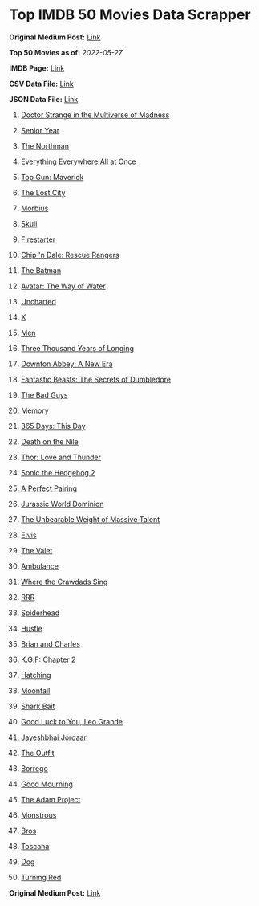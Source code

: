 # Top IMDB 50 Movies Data Scrapper

**Original Medium Post:** [Link](https://medium.com/@nishantsahoo/which-movie-should-i-watch-5c83a3c0f5b1) 

**Top 50 Movies as of:** _2022-05-27_

**IMDB Page:** [Link](http://www.imdb.com/search/title?release_date=2022,2022&title_type=feature)

**CSV Data File:** [Link](/Data/data.csv)

**JSON Data File:** [Link](/Data/data.json)

1. [Doctor Strange in the Multiverse of Madness](https://www.imdb.com/title/tt9419884/?ref_=adv_li_tt)

2. [Senior Year](https://www.imdb.com/title/tt5315212/?ref_=adv_li_tt)

3. [The Northman](https://www.imdb.com/title/tt11138512/?ref_=adv_li_tt)

4. [Everything Everywhere All at Once](https://www.imdb.com/title/tt6710474/?ref_=adv_li_tt)

5. [Top Gun: Maverick](https://www.imdb.com/title/tt1745960/?ref_=adv_li_tt)

6. [The Lost City](https://www.imdb.com/title/tt13320622/?ref_=adv_li_tt)

7. [Morbius](https://www.imdb.com/title/tt5108870/?ref_=adv_li_tt)

8. [Skull](https://www.imdb.com/title/tt11866324/?ref_=adv_li_tt)

9. [Firestarter](https://www.imdb.com/title/tt1798632/?ref_=adv_li_tt)

10. [Chip 'n Dale: Rescue Rangers](https://www.imdb.com/title/tt3513500/?ref_=adv_li_tt)

11. [The Batman](https://www.imdb.com/title/tt1877830/?ref_=adv_li_tt)

12. [Avatar: The Way of Water](https://www.imdb.com/title/tt1630029/?ref_=adv_li_tt)

13. [Uncharted](https://www.imdb.com/title/tt1464335/?ref_=adv_li_tt)

14. [X](https://www.imdb.com/title/tt13560574/?ref_=adv_li_tt)

15. [Men](https://www.imdb.com/title/tt13841850/?ref_=adv_li_tt)

16. [Three Thousand Years of Longing](https://www.imdb.com/title/tt9198364/?ref_=adv_li_tt)

17. [Downton Abbey: A New Era](https://www.imdb.com/title/tt11703710/?ref_=adv_li_tt)

18. [Fantastic Beasts: The Secrets of Dumbledore](https://www.imdb.com/title/tt4123432/?ref_=adv_li_tt)

19. [The Bad Guys](https://www.imdb.com/title/tt8115900/?ref_=adv_li_tt)

20. [Memory](https://www.imdb.com/title/tt11827628/?ref_=adv_li_tt)

21. [365 Days: This Day](https://www.imdb.com/title/tt12996154/?ref_=adv_li_tt)

22. [Death on the Nile](https://www.imdb.com/title/tt7657566/?ref_=adv_li_tt)

23. [Thor: Love and Thunder](https://www.imdb.com/title/tt10648342/?ref_=adv_li_tt)

24. [Sonic the Hedgehog 2](https://www.imdb.com/title/tt12412888/?ref_=adv_li_tt)

25. [A Perfect Pairing](https://www.imdb.com/title/tt15215512/?ref_=adv_li_tt)

26. [Jurassic World Dominion](https://www.imdb.com/title/tt8041270/?ref_=adv_li_tt)

27. [The Unbearable Weight of Massive Talent](https://www.imdb.com/title/tt11291274/?ref_=adv_li_tt)

28. [Elvis](https://www.imdb.com/title/tt3704428/?ref_=adv_li_tt)

29. [The Valet](https://www.imdb.com/title/tt4081630/?ref_=adv_li_tt)

30. [Ambulance](https://www.imdb.com/title/tt4998632/?ref_=adv_li_tt)

31. [Where the Crawdads Sing](https://www.imdb.com/title/tt9411972/?ref_=adv_li_tt)

32. [RRR](https://www.imdb.com/title/tt8178634/?ref_=adv_li_tt)

33. [Spiderhead](https://www.imdb.com/title/tt9783600/?ref_=adv_li_tt)

34. [Hustle](https://www.imdb.com/title/tt8009428/?ref_=adv_li_tt)

35. [Brian and Charles](https://www.imdb.com/title/tt13270424/?ref_=adv_li_tt)

36. [K.G.F: Chapter 2](https://www.imdb.com/title/tt10698680/?ref_=adv_li_tt)

37. [Hatching](https://www.imdb.com/title/tt12519030/?ref_=adv_li_tt)

38. [Moonfall](https://www.imdb.com/title/tt5834426/?ref_=adv_li_tt)

39. [Shark Bait](https://www.imdb.com/title/tt12550376/?ref_=adv_li_tt)

40. [Good Luck to You, Leo Grande](https://www.imdb.com/title/tt13352968/?ref_=adv_li_tt)

41. [Jayeshbhai Jordaar](https://www.imdb.com/title/tt10393870/?ref_=adv_li_tt)

42. [The Outfit](https://www.imdb.com/title/tt14114802/?ref_=adv_li_tt)

43. [Borrego](https://www.imdb.com/title/tt12676006/?ref_=adv_li_tt)

44. [Good Mourning](https://www.imdb.com/title/tt15331186/?ref_=adv_li_tt)

45. [The Adam Project](https://www.imdb.com/title/tt2463208/?ref_=adv_li_tt)

46. [Monstrous](https://www.imdb.com/title/tt4624366/?ref_=adv_li_tt)

47. [Bros](https://www.imdb.com/title/tt9731598/?ref_=adv_li_tt)

48. [Toscana](https://www.imdb.com/title/tt13276352/?ref_=adv_li_tt)

49. [Dog](https://www.imdb.com/title/tt11252248/?ref_=adv_li_tt)

50. [Turning Red](https://www.imdb.com/title/tt8097030/?ref_=adv_li_tt)

**Original Medium Post:** [Link](https://medium.com/@nishantsahoo/which-movie-should-i-watch-5c83a3c0f5b1) 
